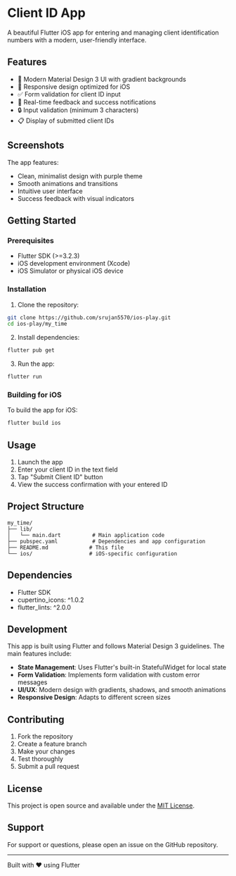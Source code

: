 # Client ID App

A beautiful Flutter iOS app for entering and managing client identification numbers with a modern, user-friendly interface.

## Features

- 🎨 Modern Material Design 3 UI with gradient backgrounds
- 📱 Responsive design optimized for iOS
- ✅ Form validation for client ID input
- 🎯 Real-time feedback and success notifications
- 🔒 Input validation (minimum 3 characters)
- 📋 Display of submitted client IDs

## Screenshots

The app features:
- Clean, minimalist design with purple theme
- Smooth animations and transitions
- Intuitive user interface
- Success feedback with visual indicators

## Getting Started

### Prerequisites

- Flutter SDK (>=3.2.3)
- iOS development environment (Xcode)
- iOS Simulator or physical iOS device

### Installation

1. Clone the repository:
```bash
git clone https://github.com/srujan5570/ios-play.git
cd ios-play/my_time
```

2. Install dependencies:
```bash
flutter pub get
```

3. Run the app:
```bash
flutter run
```

### Building for iOS

To build the app for iOS:

```bash
flutter build ios
```

## Usage

1. Launch the app
2. Enter your client ID in the text field
3. Tap "Submit Client ID" button
4. View the success confirmation with your entered ID

## Project Structure

```
my_time/
├── lib/
│   └── main.dart          # Main application code
├── pubspec.yaml           # Dependencies and app configuration
├── README.md             # This file
└── ios/                  # iOS-specific configuration
```

## Dependencies

- Flutter SDK
- cupertino_icons: ^1.0.2
- flutter_lints: ^2.0.0

## Development

This app is built using Flutter and follows Material Design 3 guidelines. The main features include:

- **State Management**: Uses Flutter's built-in StatefulWidget for local state
- **Form Validation**: Implements form validation with custom error messages
- **UI/UX**: Modern design with gradients, shadows, and smooth animations
- **Responsive Design**: Adapts to different screen sizes

## Contributing

1. Fork the repository
2. Create a feature branch
3. Make your changes
4. Test thoroughly
5. Submit a pull request

## License

This project is open source and available under the [MIT License](LICENSE).

## Support

For support or questions, please open an issue on the GitHub repository.

---

Built with ❤️ using Flutter
